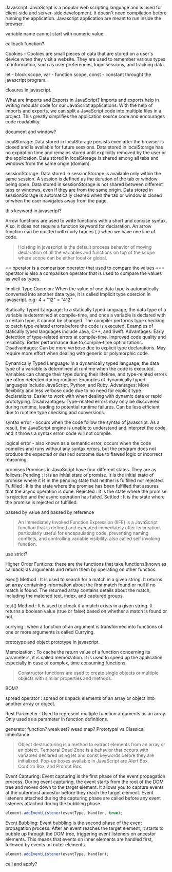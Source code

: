 Javascript: JavaScript is a popular web scripting language and is used for client-side and server-side development. It doesn't need compilation before running the application. Javascript application are meant to run inside the browser.

variable name cannot start with numeric value.

callback function?

Cookies - Cookies are small pieces of data that are stored on a user's device when they visit a website. They are used to remember various types of information, such as user preferences, login sessions, and tracking data.

let - block scope, var - function scope, const - constant throught the javascript program.

closures in javascript.

What are Imports and Exports in JavaScript?
Imports and exports help in writing modular code for our JavaScript applications. With the help of imports and exports, we can split a JavaScript code into multiple files in a project. This greatly simplifies the application source code and encourages code readability.

document and window?

localStorage:
Data stored in localStorage persists even after the browser is closed and is available for future sessions.
Data stored in localStorage has no expiration time and remains stored until explicitly removed by the user or the application.
Data stored in localStorage is shared among all tabs and windows from the same origin (domain).

sessionStorage:
Data stored in sessionStorage is available only within the same session. A session is defined as the duration of the tab or window being open.
Data stored in sessionStorage is not shared between different tabs or windows, even if they are from the same origin.
Data stored in sessionStorage is automatically cleared when the tab or window is closed or when the user navigates away from the page.

this keyword in javascript?

Arrow functions are used to write functions with a short and concise syntax.  Also, it does not require a function keyword for declaration. An arrow function can be omitted with curly braces { } when we have one line of code.

> Hoisting in javascript is the default process behavior of moving declaration of all the variables and functions on top of the scope where scope can be either local or global.

== operator is a comparison operator that used to compare the values
=== operator is also a comparison operator that is used to compare the values as well as types.

Implicit Type Coercion:
When the value of one data type is automatically converted into another data type, it is called Implicit type coercion in javascript. e.g- 4 + "12" = "412"

Statically Typed Language:
In a statically typed language, the data type of a variable is determined at compile-time, and once a variable is declared with a certain type, it cannot be changed. The compiler performs type checking to catch type-related errors before the code is executed.
Examples of statically typed languages include Java, C++, and Swift.
Advantages:
Early detection of type-related errors at compile-time.
Improved code quality and reliability.
Better performance due to compile-time optimizations.
Disadvantages:
Can be more verbose due to explicit type declarations.
May require more effort when dealing with generic or polymorphic code.

Dynamically Typed Language:
In a dynamically typed language, the data type of a variable is determined at runtime when the code is executed. Variables can change their type during their lifetime, and type-related errors are often detected during runtime.
Examples of dynamically typed languages include JavaScript, Python, and Ruby.
Advantages:
More flexibility and less verbose code due to no need for explicit type declarations.
Easier to work with when dealing with dynamic data or rapid prototyping.
Disadvantages:
Type-related errors may only be discovered during runtime, leading to potential runtime failures.
Can be less efficient due to runtime type checking and conversions.

syntax error - occurs when the code follow the syntax of javascript. As a result, the JavaScript engine is unable to understand and interpret the code, and it throws a syntax error. code will not compile.

logical error - also known as a semantic error, occurs when the code compiles and runs without any syntax errors, but the program does not produce the expected or desired outcome due to flawed logic or incorrect reasoning.

promises
Promises in JavaScript have four different states. They are as follows:
Pending : It is an initial state of promise. It is the initial state of promise where it is in the pending state that neither is fulfilled nor rejected. 
Fulfilled : It is the state where the promise has been fulfilled that assures that the async operation is done.
Rejected : It is the state where the promise is rejected and the async operation has failed. 
Settled : It is the state where the promise is rejected or fulfilled.

passed by value and passed by reference

> An Immediately Invoked Function Expression (IIFE) is a JavaScript function that is defined and executed immediately after its creation. particularly useful for encapsulating code, preventing naming conflicts, and controlling variable visibility. also called self invoking function.

use strict?

Higher Order Funtions: these are the functions that take functions(known as callback) as arguments and return them by operating on other functios.

exec() Method : It is used to search for a match in a given string. It returns an array containing information about the first match found or null if no match is found. The returned array contains details about the match, including the matched text, index, and captured groups.

test() Method : It is used to check if a match exists in a given string. It returns a boolean value (true or false) based on whether a match is found or not.

currying : when a function of an argument is transformed into functions of one or more arguments is called Currying.

prototype and object prototype in javascript.

Memoization : To cache the return value of a function concerning its parameters, it is called memoization. It is used to speed up the application especially in case of complex, time consuming functions. 

> Constructor functions are used to create single objects or multiple objects with similar properties and methods.

BOM?

spread operator : spread or unpack elements of an array or object into another array or object.

Rest Parameter : Used to represent multiple function arguments as an array. Only used as a parameter in function definitions.

generator function?
weak set?
wead map?
Prototypal vs Classical Inheritance

> Object destructuring is a method to extract elements from an array or an object.
> Temporal Dead Zone is a behavior that occurs with variables declared using let and const keywords before they are initialized.
> Pop-up boxes available in JavaScript are Alert Box, Confirm Box, and Prompt Box.

Event Capturing:
Event capturing is the first phase of the event propagation process. During event capturing, the event starts from the root of the DOM tree and moves down to the target element. It allows you to capture events at the outermost ancestor before they reach the target element. Event listeners attached during the capturing phase are called before any event listeners attached during the bubbling phase.
```javascript
element.addEventListener(eventType, handler, true);
```

Event Bubbling:
Event bubbling is the second phase of the event propagation process. After an event reaches the target element, it starts to bubble up through the DOM tree, triggering event listeners on ancestor elements. This means that events on inner elements are handled first, followed by events on outer elements.
```javascript
element.addEventListener(eventType, handler);
```

call and apply?